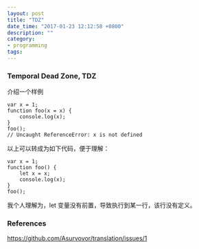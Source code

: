 ```yaml
---
layout: post
title: "TDZ"
date_time: "2017-01-23 12:12:58 +0800"
description: ""
category:
- programming
tags:
---
```


### Temporal Dead Zone, TDZ

介绍一个样例

```
var x = 1;
function foo(x = x) {
	console.log(x);
}
foo();
// Uncaught ReferenceError: x is not defined
```

以上可以转成为如下代码，便于理解：

```
var x = 1;
function foo() {
	let x = x;
	console.log(x);
}
foo();
```

我个人理解为，let 变量没有前置，导致执行到某一行，该行没有定义。

### References

<https://github.com/Asurvovor/translation/issues/1>
